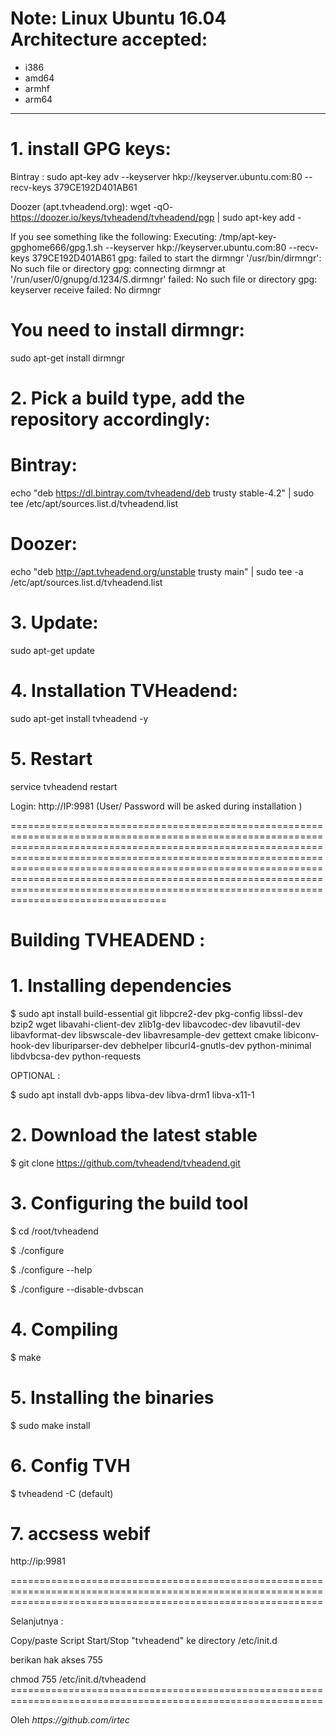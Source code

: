 # Note: Linux Ubuntu 16.04 Architecture accepted: 

- i386
- amd64
- armhf 
- arm64

________________________________________________________________________________________________

# 1. install GPG keys:
Bintray :
 sudo apt-key adv --keyserver hkp://keyserver.ubuntu.com:80 --recv-keys 379CE192D401AB61 

Doozer (apt.tvheadend.org):
 wget -qO- https://doozer.io/keys/tvheadend/tvheadend/pgp | sudo apt-key add -

If you see something like the following:
Executing: /tmp/apt-key-gpghome666/gpg.1.sh --keyserver hkp://keyserver.ubuntu.com:80 --recv-keys 379CE192D401AB61
gpg: failed to start the dirmngr '/usr/bin/dirmngr': No such file or directory
gpg: connecting dirmngr at '/run/user/0/gnupg/d.1234/S.dirmngr' failed: No such file or directory
gpg: keyserver receive failed: No dirmngr
>>>>>>>>>>>>>>>>>>>>>>>>

# You need to install dirmngr:
 sudo apt-get install dirmngr

>>>>>>>>>>>>>>>>>>>>>>>>

# 2. Pick a build type, add the repository accordingly:

# Bintray:
 echo "deb https://dl.bintray.com/tvheadend/deb trusty stable-4.2" | sudo tee /etc/apt/sources.list.d/tvheadend.list

# Doozer:
 echo "deb http://apt.tvheadend.org/unstable trusty main" | sudo tee -a /etc/apt/sources.list.d/tvheadend.list

>>>>>>>>>>>>>>>>>>>>>>>>

# 3. Update:
 sudo apt-get update

>>>>>>>>>>>>>>>>>>>>>>>>

# 4. Installation TVHeadend:
 sudo apt-get install tvheadend -y

# 5. Restart
 service tvheadend restart

>>>>>>>>>>>>>>>>>>>>>>>>
Login: 
http://IP:9981
(User/ Password will be asked during installation )

=====================================================================================================================================================================================================================================================================================================================================================================================================================

# Building TVHEADEND :
# 1. Installing dependencies
$ sudo apt install build-essential git libpcre2-dev pkg-config libssl-dev bzip2 wget libavahi-client-dev zlib1g-dev libavcodec-dev libavutil-dev libavformat-dev libswscale-dev libavresample-dev gettext cmake libiconv-hook-dev liburiparser-dev debhelper libcurl4-gnutls-dev python-minimal libdvbcsa-dev python-requests
 <p>OPTIONAL :
<p>$ sudo apt install dvb-apps libva-dev libva-drm1 libva-x11-1</p>

# 2. Download the latest stable
$ git clone https://github.com/tvheadend/tvheadend.git

# 3. Configuring the build tool
$ cd /root/tvheadend
<p>$ ./configure
<p>$ ./configure --help
<p>$ ./configure --disable-dvbscan

# 4. Compiling
$ make

# 5. Installing the binaries
$ sudo make install

# 6. Config TVH 
$ tvheadend -C (default)

# 7. accsess webif
http://ip:9981

==================================================================================================================================================================
<p>
Selanjutnya :
<p>Copy/paste Script Start/Stop "tvheadend" ke directory /etc/init.d
<p>berikan hak akses 755
<p>chmod 755 /etc/init.d/tvheadend
 <br>======================================================
 <br>======================================================
<br>
<p>Oleh <i>https://github.com/irtec</i>
